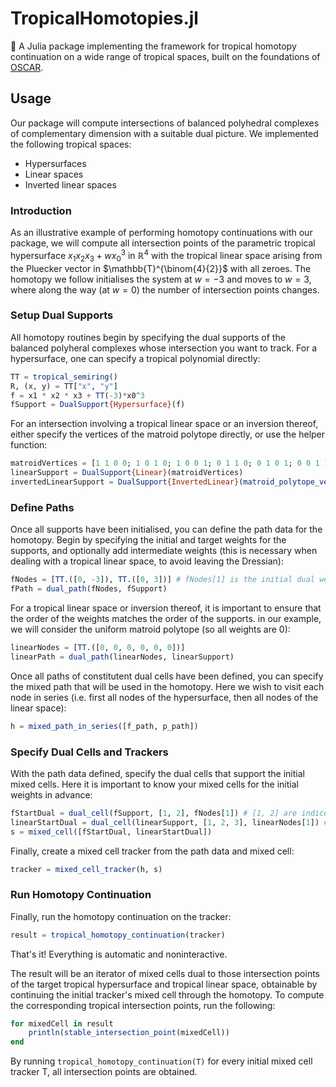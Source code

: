 # TropicalHomotopies.jl
🚀 A Julia package implementing the framework for tropical homotopy continuation on a wide range of tropical spaces, built on the foundations of [OSCAR](https://github.com/oscar-system/Oscar.jl).
## Usage
Our package will compute intersections of balanced polyhedral complexes of complementary dimension with a suitable dual picture. We implemented the following tropical spaces:
- Hypersurfaces
- Linear spaces
- Inverted linear spaces
### Introduction
As an illustrative example of performing homotopy continuations with our package, we will compute all intersection points of the parametric tropical hypersurface $x_1x_2x_3 + wx_0^3$ in $\mathbb{R}^4$ with the tropical linear space arising from the Pluecker vector in $\mathbb{T}^{\binom{4}{2}}$ with all zeroes. The homotopy we follow initialises the system at $w=-3$ and moves to $w=3$, where along the way (at $w = 0$) the number of intersection points changes.
### Setup Dual Supports
All homotopy routines begin by specifying the dual supports of the balanced polyheral complexes whose intersection you want to track. For a hypersurface, one can specify a tropical polynomial directly:
```julia
TT = tropical_semiring()
R, (x, y) = TT["x", "y"]
f = x1 * x2 * x3 + TT(-3)*x0^3
fSupport = DualSupport{Hypersurface}(f)
```
For an intersection involving a tropical linear space or an inversion thereof, either specify the vertices of the matroid polytope directly, or use the helper function:
```julia
matroidVertices = [1 1 0 0; 1 0 1 0; 1 0 0 1; 0 1 1 0; 0 1 0 1; 0 0 1 1]
linearSupport = DualSupport{Linear}(matroidVertices)
invertedLinearSupport = DualSupport{InvertedLinear}(matroid_polytope_vertices(4, 2))
```
### Define Paths
Once all supports have been initialised, you can define the path data for the homotopy. Begin by specifying the initial and target weights for the supports, and optionally add intermediate weights (this is necessary when dealing with a tropical linear space, to avoid leaving the Dressian):
```julia
fNodes = [TT.([0, -3]), TT.([0, 3])] # fNodes[1] is the initial dual weight vector
fPath = dual_path(fNodes, fSupport)
```
For a tropical linear space or inversion thereof, it is important to ensure that the order of the weights matches the order of the supports. in our example, we will consider the uniform matroid polytope (so all weights are 0):
```julia
linearNodes = [TT.([0, 0, 0, 0, 0, 0])]
linearPath = dual_path(linearNodes, linearSupport)
```
Once all paths of constitutent dual cells have been defined, you can specify the mixed path that will be used in the homotopy. Here we wish to visit each node in series (i.e. first all nodes of the hypersurface, then all nodes of the linear space):
```julia
h = mixed_path_in_series([f_path, p_path])
```
### Specify Dual Cells and Trackers
With the path data defined, specify the dual cells that support the initial mixed cells. Here it is important to know your mixed cells for the initial weights in advance:
```julia
fStartDual = dual_cell(fSupport, [1, 2], fNodes[1]) # [1, 2] are indices of fSupport that make up this dual cell
linearStartDual = dual_cell(linearSupport, [1, 2, 3], linearNodes[1]) # [1, 2, 3] are indices that make up a loopless facet
s = mixed_cell([fStartDual, linearStartDual])
```
Finally, create a mixed cell tracker from the path data and mixed cell:
```julia
tracker = mixed_cell_tracker(h, s)
```
### Run Homotopy Continuation
Finally, run the homotopy continuation on the tracker:
```julia
result = tropical_homotopy_continuation(tracker)
```
That's it! Everything is automatic and noninteractive.

The result will be an iterator of mixed cells dual to those intersection points of the target tropical hypersurface and tropical linear space, obtainable by continuing the initial tracker's mixed cell through the homotopy. To compute the corresponding tropical intersection points, run the following:
```julia
for mixedCell in result
    println(stable_intersection_point(mixedCell))
end
```
By running `tropical_homotopy_continuation(T)` for every initial mixed cell tracker T, all intersection points are obtained.